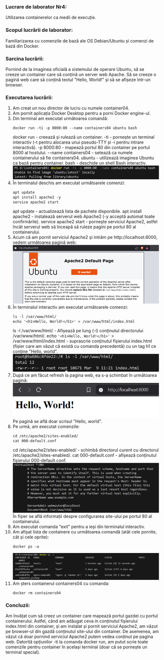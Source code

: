 ### Lucrare de laborator Nr4: 
Utilizarea containerelor ca medii de execuție.

### Scopul lucrării de laborator:
Familiarizarea cu comenzile de bază ale OS Debian/Ubuntu și comenzi de bază din Docker.

### Sarcina lucrării:
Pornind de la imaginea oficială a sistemului de operare Ubuntu, să se creeze un container care să conțină un server web Apache. Să se creeze o pagină web care să conțină textul "Hello, World!" și să se afișeze într-un browser.

### Executarea lucrării:
1) Am creat un nou director de lucru cu numele container04.
2) Am pornit aplicația Docker Desktop pentru a porni Docker engine-ul.
3) Din terminal am executat următoarea comandă:
   ```
   docker run -ti -p 8000:80 --name containers04 ubuntu bash
   ```
   docker run - creează și rulează un container.
   -ti - pornește un terminal interactiv (-t pentru alocarea unui pseudo-TTY și -i pentru intrare interactivă).
   -p 8000:80 - mapează portul 80 din container pe portul 8000 al hostului.
   --name containers04 - setează ca numele containerului să fie containers04.
   ubuntu - utilizează imaginea Ubuntu ca bază pentru container.
   bash - deschide un shell Bash interactiv.
   ![run](./images/run.png)
4) În terminalul deschis am executat următoarele comenzi:
   ```
   apt update
   apt install apache2 -y
   service apache2 start
   ```
   apt update - actualizează lista de pachete disponibile.
   apt install apache2 - instalează serverul web Apache2 (-y acceptă automat toate confirmările).
   service apache2 start - pornește serviciul Apache2, astfel încât serverul web să înceapă să ruleze pagini pe portul 80 al containerului.
5) Acum că am pornit serviciul Apache2 și intrăm pe http://localhost:8000, vedem următoarea pagină web:
   ![image](./images/img1.png)
6) În terminalul interactiv am executat următoarele comenzi:
   ```
   ls -l /var/www/html/
   echo '<h1>Hello, World!</h1>' > /var/www/html/index.html
   ```
   ls -l /var/www/html/ - Afișează pe lung (-l) conținutul directorului /var/www/html/.
   echo ```'<h1>Hello, World!</h1>'``` > /var/www/html/index.html - suprascrie conținutul fișierului index.html (fișier care am văzut că există cu comanda precedentă) cu un tag h1 ce conține "Hello, world".
   ![ls](./images/ls.png)
7) După ce am făcut refresh la pagina web, ea s-a schimbat în următoarea pagină:
   ![img](./images/img2.png)
   Pe pagină se află doar scrisul "Hello, world".
8) Pe urmă, am executat comenzile:
   ```
   cd /etc/apache2/sites-enabled/
   cat 000-default.conf
   ```
   cd /etc/apache2/sites-enabled/ - schimbă directorul curent cu directorul /etc/apache2/sites-enabled/.
   cat 000-default.conf - afișează conținutul fișierului 000-default.conf.
   ![pic](./images/Picture3.png)
   În fișier se află informații despre configurarea site-ului pe portul 80 al containerului.
9) Am executat comanda "exit" pentru a ieși din terminalul interactiv.
10) Am afișat lista de containere cu următoarea comandă (atât cele pornite, cât și cele oprite):
    ```
    docker ps -a
    ```
    ![ps](./images/ps.png)
11) Am șters containerul containers04 cu comanda:
    ```
    docker rm containers04
    ```

### Concluzii:
Am învățat cum să creez un container care mapează portul gazdei cu portul containerului. Astfel, când am adăugat ceva in conținutul fișierului index.html din container, și am instalat și pornit serviciul Apache2, am văzut pe browser-ul din gazdă conținutul site-ului din container. De asemenea, am văzut că doar pornind serviciul Apache2 putem vedea conținut pe pagina web. Datorită opțiunilor -ti la comanda docker run, am putut scrie toate comenzile pentru container în același terminal (doar că se pornește un terminal special).
   